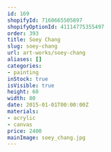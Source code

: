 ```yaml
---
id: 169
shopifyId: 7160665505897
shopifyOptionId: 41114775355497
order: 393
title: Soey Chang
slug: soey-chang
url: art-works/soey-chang
aliases: []
categories:
- painting
inStock: true
isVisible: true
height: 60
width: 80
date: 2015-01-01T00:00:00Z
materials:
- acrylic
- canvas
price: 2400
mainImage: soey_chang.jpg
---
```

